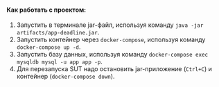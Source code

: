 #### Как работать с проектом:
1. Запустить в терминале jar-файл, используя команду `java -jar artifacts/app-deadline.jar`.
2. Запустить контейнер через `docker-compose`, используя команду `docker-compose up -d`.
3. Запустить базу данных, используя команду `docker-compose exec mysqldb mysql -u app app -p`.
4. Для перезапуска SUT надо остановить jar-приложение (`Ctrl+C`) и контейнер (`docker-compose down`).